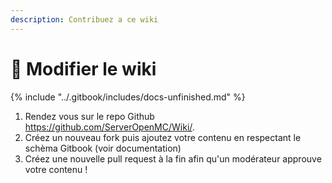 ```yaml
---
description: Contribuez a ce wiki
---
```


# 🥓 Modifier le wiki

{% include "../.gitbook/includes/docs-unfinished.md" %}

1. Rendez vous sur le repo Github https://github.com/ServerOpenMC/Wiki/.
2. Créez un nouveau fork puis ajoutez votre contenu en respectant le schèma Gitbook (voir documentation)
3. Créez une nouvelle pull request à la fin afin qu'un modérateur approuve votre contenu !
